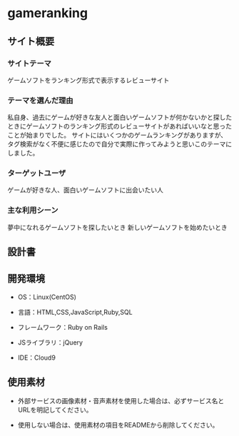 # gameranking

## サイト概要

### サイトテーマ

ゲームソフトをランキング形式で表示するレビューサイト

### テーマを選んだ理由

私自身、過去にゲームが好きな友人と面白いゲームソフトが何かないかと探したときにゲームソフトのランキング形式のレビューサイトがあればいいなと思ったことが始まりでした。
サイトにはいくつかのゲームランキングがありますが、タグ検索がなく不便に感じたので自分で実際に作ってみようと思いこのテーマにしました。


### ターゲットユーザ

ゲームが好きな人、面白いゲームソフトに出会いたい人

### 主な利用シーン

夢中になれるゲームソフトを探したいとき
新しいゲームソフトを始めたいとき


## 設計書



## 開発環境

- OS：Linux(CentOS)

- 言語：HTML,CSS,JavaScript,Ruby,SQL

- フレームワーク：Ruby on Rails

- JSライブラリ：jQuery

- IDE：Cloud9

## 使用素材

- 外部サービスの画像素材・音声素材を使用した場合は、必ずサービス名とURLを明記してください。

- 使用しない場合は、使用素材の項目をREADMEから削除してください。
